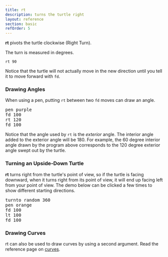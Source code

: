 ```yaml
---
title: rt
description: turns the turtle right
layout: reference
section: basic
refOrder: 5
---
```


<b>rt</b> pivots the turtle clockwise (Right Turn).

The turn is measured in degrees.

<code class="jumbo">rt&nbsp;<span data-dfn="degrees">90</span></code>

<script type="demo">
p = new Pencil
demo ->
  pause 1
  rt 90
  pause 1
  plan ->
    p.home()
    p.pen black, .7
    p.jumpto 70, 0
    p.moveto 0, 0
    p.moveto 0, 70
    p.jumpto 30, 0
    p.turnto 0
    p.lt 90, 30
    p.pen null
    p.jumpto 20, 20
    p.turnto 45
    p.label '90&deg; right', 'top right'
</script>

Notice that the turtle will not actually move in the new direction
until you tell it to move forward with `fd`.

<h3>Drawing Angles</h3>

When using a pen, putting `rt` between two `fd` moves can draw an angle.

<pre class="jumbo">
pen purple
fd 100
rt 120
fd 100
</pre>

<script type="demo" height=199>
setup ->
  moveto -25, -75
demo ->
  pen purple
  fd 100
  pause 1
  rt 120
  pause 1
  fd 100
  pause 1
  plan ->
    p = new Pencil
    p.pen black, .7
    p.jumpto -25, 25
    p.moveto -25, 95
    p.jumpto -25, 55
    p.turnto 90
    p.rt 120, 30
    p.pen null
    p.jumpto 0, 35
    p.label '120&deg; right', 'top right'
    remove p
</script>

Notice that the angle used by `rt` is the <em>exterior</em> angle.
The interior angle added to the exterior angle will be 180.
For example, the 60 degree interior angle drawn by the program
above corresponds to the 120 degree exterior angle swept out by
the turtle.

<h3>Turning an Upside-Down Turtle</h3>

<b>rt</b> turns right from the turtle&apos;s point of view, so
if the turtle is facing downward, when it turns right from its
point of view, it will end up facing left from your point of
view.  The demo below can be clicked a few times to show
different starting directions.

<pre class="jumbo">
turnto random 360
pen orange
fd 100
lt 100
fd 100
</pre>


<script type="demo" height=299 width=399>
angle = 100
demo ->
  d = random 360
  if d < 90 or d > 270 # if upright, retry
    d = random 360
  speed Infinity
  pen orange
  speed 1
  turnto d
  fd 100
  rt angle
  fd 100
  pause 1
  plan ->
    p = new Pencil
    p.turnto d
    p.fd 100
    p.pen black, .7
    p.fd 70
    p.jump 0, -40
    p.rt 90
    p.rt angle, 30
    p.pen null
    p.rt -angle/2, 30
    octant = switch
      when d < 22.5 or d > 360 - 22.5
        "top right"
      when d < 45 + 22.5
        "right"
      when d < 2 * 45 + 22.5
        "bottom right"
      when d < 3 * 45 + 22.5
        "bottom"
      when d < 4 * 45 + 22.5
        "bottom left"
      when d < 5 * 45 + 22.5
        "left"
      when d < 6 * 45 + 22.5
        "top left"
      when d < 7 * 45 + 22.5
        "top"
    p.label angle+'&deg; right', octant
    remove p
</script>

<h3>Drawing Curves</h3>

rt can also be used to draw curves by using a second argument.
Read the reference page on <a href="curves.html">curves</a>.
